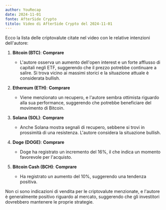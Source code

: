 ```yaml
---
author: YouRecap
date: 2024-11-01
fonte: AfterSide Crypto
titolo: Video di AfterSide Crypto del 2024-11-01
---
```

Ecco la lista delle criptovalute citate nel video con le relative intenzioni dell'autore:

1. **Bitcoin (BTC)**: **Comprare**
   - L'autore osserva un aumento dell'open interest e un forte afflusso di capitali negli ETF, suggerendo che il prezzo potrebbe continuare a salire. Si trova vicino ai massimi storici e la situazione attuale è considerata bullish.

2. **Ethereum (ETH)**: **Comprare**
   - Viene menzionato un recupero, e l'autore sembra ottimista riguardo alla sua performance, suggerendo che potrebbe beneficiare del movimento di Bitcoin.

3. **Solana (SOL)**: **Comprare**
   - Anche Solana mostra segnali di recupero, sebbene si trovi in prossimità di una resistenza. L'autore considera la situazione bullish.

4. **Doge (DOGE)**: **Comprare**
   - Doge ha registrato un incremento del 16%, il che indica un momento favorevole per l'acquisto.

5. **Bitcoin Cash (BCH)**: **Comprare**
   - Ha registrato un aumento del 10%, suggerendo una tendenza positiva.

Non ci sono indicazioni di vendita per le criptovalute menzionate, e l'autore è generalmente positivo riguardo al mercato, suggerendo che gli investitori dovrebbero mantenere le proprie strategie.
